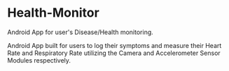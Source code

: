 # Health-Monitor
Android App for user's Disease/Health monitoring.

Android App built for users to log their symptoms and measure their Heart Rate and Respiratory Rate utilizing the Camera and Accelerometer Sensor Modules respectively. 
